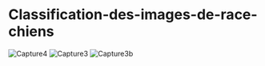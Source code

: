 # Classification-des-images-de-race-chiens
![Capture4](https://user-images.githubusercontent.com/76251361/149826576-0e2f0843-a271-4f16-b0d4-437fb49da1c4.PNG)
![Capture3](https://user-images.githubusercontent.com/76251361/149826612-3e72f1bd-0a16-47ee-a995-1d477c22a73c.PNG)
![Capture3b](https://user-images.githubusercontent.com/76251361/149826653-ce4ef86b-3fd3-4c8c-a61e-441d1966bee3.PNG)
